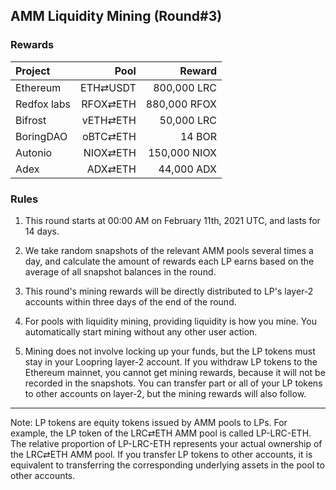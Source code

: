 ## AMM Liquidity Mining (Round#3)


### Rewards


| **Project** | **Pool** | **Reward** |
| :--- | ---: | ---: |
Ethereum | ETH⇄USDT | 800,000 LRC |
Redfox labs | RFOX⇄ETH | 880,000 RFOX |
Bifrost | vETH⇄ETH | 50,000 LRC |
BoringDAO | oBTC⇄ETH | 14 BOR |
Autonio | NIOX⇄ETH |  150,000 NIOX
Adex | ADX⇄ETH |  44,000 ADX


### Rules

1) This round starts at 00:00 AM on February 11th, 2021 UTC, and lasts for 14 days.

2) We take random snapshots of the relevant AMM pools several times a day, and calculate the amount of rewards each LP earns based on the average of all snapshot balances in the round.

3) This round's mining rewards will be directly distributed to LP's layer-2 accounts within three days of the end of the round.

4) For pools with liquidity mining, providing liquidity is how you mine. You automatically start mining without any other user action.

5) Mining does not involve locking up your funds, but the LP tokens must stay in your Loopring layer-2 account. If you withdraw LP tokens to the Ethereum mainnet, you cannot get mining rewards, because it will not be recorded in the snapshots. You can transfer part or all of your LP tokens to other accounts on layer-2, but the mining rewards will also follow.


---

Note: LP tokens are equity tokens issued by AMM pools to LPs. For example, the LP token of the LRC⇄ETH AMM pool is called LP-LRC-ETH. The relative proportion of LP-LRC-ETH represents your actual ownership of the LRC⇄ETH AMM pool. If you transfer LP tokens to other accounts, it is equivalent to transferring the corresponding underlying assets in the pool to other accounts.
